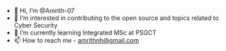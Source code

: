 - 👋 Hi, I’m @Amrith-07
- 👀 I’m interested in contributing to the open source and topics related to Cyber Security
- 🌱 I’m currently learning Integrated MSc at PSGCT
- 📫 How to reach me - amrithnh@gmail.com

<!---
Amrith-07/Amrith-07 is a ✨ special ✨ repository because its `README.md` (this file) appears on your GitHub profile.
You can click the Preview link to take a look at your changes.
--->
